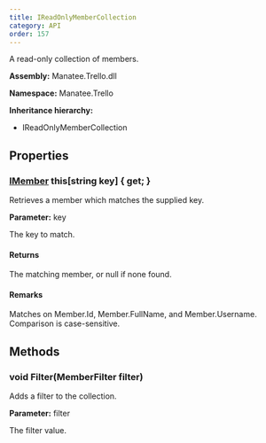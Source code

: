 ```yaml
---
title: IReadOnlyMemberCollection
category: API
order: 157
---
```


A read-only collection of members.

**Assembly:** Manatee.Trello.dll

**Namespace:** Manatee.Trello

**Inheritance hierarchy:**

- IReadOnlyMemberCollection

## Properties

### [IMember](../IMember#imember) this[string key] { get; }

Retrieves a member which matches the supplied key.

**Parameter:** key

The key to match.

#### Returns

The matching member, or null if none found.

#### Remarks

Matches on Member.Id, Member.FullName, and Member.Username. Comparison is case-sensitive.

## Methods

### void Filter(MemberFilter filter)

Adds a filter to the collection.

**Parameter:** filter

The filter value.

